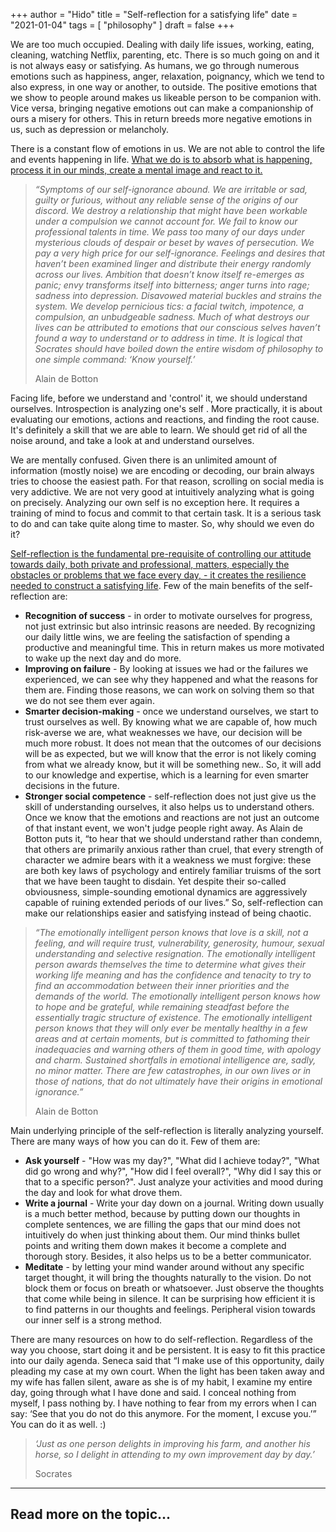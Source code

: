 +++
author = "Hido"
title = "Self-reflection for a satisfying life"
date = "2021-01-04"
tags = [
    "philosophy"
]
draft = false
+++

We are too much occupied. Dealing with daily life issues, working, eating, cleaning, watching Netflix, parenting, etc. There is so much going on and it is not always easy or satisfying. As humans, we go through numerous emotions such as happiness, anger, relaxation, poignancy, which we tend to also express, in one way or another, to outside. The positive emotions that we show to people around makes us likeable person to be companion with. Vice versa, bringing negative emotions out can make a companionship of ours a misery for others. This in return breeds more negative emotions in us, such as depression or melancholy.

There is a constant flow of emotions in us. We are not able to control the life and events happening in life. [What we do is to absorb what is happening, process it in our minds, create a mental image and react to it.](https://heydaroff.info/2020/12/16/reflecting-the-way-of-zen/)

> _“Symptoms of our self-ignorance abound. We are irritable or sad, guilty or furious, without any reliable sense of the origins of our discord. We destroy a relationship that might have been workable under a compulsion we cannot account for. We fail to know our professional talents in time. We pass too many of our days under mysterious clouds of despair or beset by waves of persecution. We pay a very high price for our self-ignorance. Feelings and desires that haven’t been examined linger and distribute their energy randomly across our lives. Ambition that doesn’t know itself re-emerges as panic; envy transforms itself into bitterness; anger turns into rage; sadness into depression. Disavowed material buckles and strains the system. We develop pernicious tics: a facial twitch, impotence, a compulsion, an unbudgeable sadness. Much of what destroys our lives can be attributed to emotions that our conscious selves haven’t found a way to understand or to address in time. It is logical that Socrates should have boiled down the entire wisdom of philosophy to one simple command: ‘Know yourself.’_
> 
> Alain de Botton

Facing life, before we understand and 'control' it, we should understand ourselves. Introspection is analyzing one's self . More practically, it is about evaluating our emotions, actions and reactions, and finding the root cause. It's definitely a skill that we are able to learn. We should get rid of all the noise around, and take a look at and understand ourselves.

We are mentally confused. Given there is an unlimited amount of information (mostly noise) we are encoding or decoding, our brain always tries to choose the easiest path. For that reason, scrolling on social media is very addictive. We are not very good at intuitively analyzing what is going on precisely. Analyzing our own self is no exception here. It requires a training of mind to focus and commit to that certain task. It is a serious task to do and can take quite along time to master. So, why should we even do it?

[Self-reflection is the fundamental pre-requisite of controlling our attitude towards daily, both private and professional, matters, especially the obstacles or problems that we face every day, - it creates the resilience needed to construct a satisfying life](https://heydaroff.info/2020/12/23/reflecting-on-obstacles-resilience/). Few of the main benefits of the self-reflection are:

- **Recognition of success** - in order to motivate ourselves for progress, not just extrinsic but also intrinsic reasons are needed. By recognizing our daily little wins, we are feeling the satisfaction of spending a productive and meaningful time. This in return makes us more motivated to wake up the next day and do more.
- **Improving on failure** - By looking at issues we had or the failures we experienced, we can see why they happened and what the reasons for them are. Finding those reasons, we can work on solving them so that we do not see them ever again.
- **Smarter decision-making** - once we understand ourselves, we start to trust ourselves as well. By knowing what we are capable of, how much risk-averse we are, what weaknesses we have, our decision will be much more robust. It does not mean that the outcomes of our decisions will be as expected, but we will know that the error is not likely coming from what we already know, but it will be something new.. So, it will add to our knowledge and expertise, which is a learning for even smarter decisions in the future.
- **Stronger social competence** - self-reflection does not just give us the skill of understanding ourselves, it also helps us to understand others. Once we know that the emotions and reactions are not just an outcome of that instant event, we won't judge people right away. As Alain de Botton puts it, “to hear that we should understand rather than condemn, that others are primarily anxious rather than cruel, that every strength of character we admire bears with it a weakness we must forgive: these are both key laws of psychology and entirely familiar truisms of the sort that we have been taught to disdain. Yet despite their so-called obviousness, simple-sounding emotional dynamics are aggressively capable of ruining extended periods of our lives.” So, self-reflection can make our relationships easier and satisfying instead of being chaotic.

> _“The emotionally intelligent person knows that love is a skill, not a feeling, and will require trust, vulnerability, generosity, humour, sexual understanding and selective resignation. The emotionally intelligent person awards themselves the time to determine what gives their working life meaning and has the confidence and tenacity to try to find an accommodation between their inner priorities and the demands of the world. The emotionally intelligent person knows how to hope and be grateful, while remaining steadfast before the essentially tragic structure of existence. The emotionally intelligent person knows that they will only ever be mentally healthy in a few areas and at certain moments, but is committed to fathoming their inadequacies and warning others of them in good time, with apology and charm. Sustained shortfalls in emotional intelligence are, sadly, no minor matter. There are few catastrophes, in our own lives or in those of nations, that do not ultimately have their origins in emotional ignorance.”_
> 
> Alain de Botton

Main underlying principle of the self-reflection is literally analyzing yourself. There are many ways of how you can do it. Few of them are:

- **Ask yourself** - "How was my day?", "What did I achieve today?", "What did go wrong and why?", "How did I feel overall?", "Why did I say this or that to a specific person?". Just analyze your activities and mood during the day and look for what drove them.
- **Write a journal** - Write your day down on a journal. Writing down usually is a much better method, because by putting down our thoughts in complete sentences, we are filling the gaps that our mind does not intuitively do when just thinking about them. Our mind thinks bullet points and writing them down makes it become a complete and thorough story. Besides, it also helps us to be a better communicator.
- **Meditate** - by letting your mind wander around without any specific target thought, it will bring the thoughts naturally to the vision. Do not block them or focus on breath or whatsoever. Just observe the thoughts that come while being in silence. It can be surprising how efficient it is to find patterns in our thoughts and feelings. Peripheral vision towards our inner self is a strong method.

There are many resources on how to do self-reflection. Regardless of the way you choose, start doing it and be persistent. It is easy to fit this practice into our daily agenda. Seneca said that “I make use of this opportunity, daily pleading my case at my own court. When the light has been taken away and my wife has fallen silent, aware as she is of my habit, I examine my entire day, going through what I have done and said. I conceal nothing from myself, I pass nothing by. I have nothing to fear from my errors when I can say: ‘See that you do not do this anymore. For the moment, I excuse you.’” You can do it as well. :)

> _‘Just as one person delights in improving his farm, and another his horse, so I delight in attending to my own improvement day by day.’_
> 
> Socrates

* * *

## Read more on the topic...
